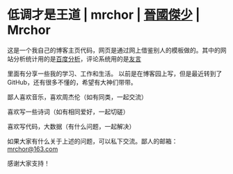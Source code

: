 低调才是王道 | mrchor | [晉國傑少](http://weibo.com/2387356822) | Mrchor
===
这是一个我自己的博客主页代码，网页是通过网上借鉴别人的模板做的。其中的网站分析统计用的是[百度分析](https://tongji.baidu.com)，评论系统用的是[友言](http://www.uyan.cc/)

里面有分享一些我的学习、工作和生活。
以前是在博客园上写，但是最近转到了GitHub，还有很多不懂的，希望有大神们带带。

鄙人喜欢音乐，喜欢周杰伦（如有同类，一起交流）

喜欢写一些诗词（如有相同爱好，一起切磋）

喜欢写代码，大数据（有什么问题，一起解决）

如果大家有什么关于上述的问题，可以私下交流。鄙人的邮箱：mrchor@163.com

感谢大家支持！
